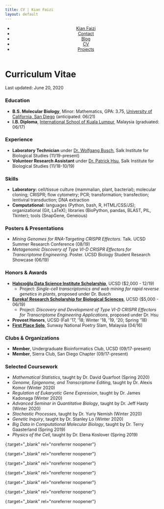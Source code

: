```yaml
---
title: CV | Kian Faizi
layout: default
---
```

<header>
    <nav>
        <ul>
            <li><a href="/">Kian Faizi</a></li>
            <li><a href="/contact.html">Contact</a></li>
            <li><a href="/blog.html">Blog</a></li>
            <li><a href="/cv.html" class="active">CV</a></li>
            <li><a href="/projects.html">Projects</a></li>
        </ul>
    </nav>
</header>

# Curriculum Vitae
<p id="cv-metadata">Last updated: June 20, 2020</p>

### Education
- **B.S. Molecular Biology**, Minor: Mathematics, GPA: 3.75, [University of California, San Diego] (anticipated: 06/21)
- **I.B. Diploma**, [International School of Kuala Lumpur], Malaysia (graduated: 06/17)

### Experience
- **Laboratory Technician** under [Dr. Wolfgang Busch], Salk Institute for Biological Studies (11/19-present)
- **Volunteer Research Assistant** under [Dr. Patrick Hsu], Salk Institute for Biological Studies (11/18-10/19)

### Skills
- **Laboratory:** cell/tissue culture (mammalian, plant, bacterial); molecular cloning; CRISPR; flow cytometry; PCR; transformation; transfection; lentiviral transduction; DNA extraction
- **Computational:** languages (Python, bash, R, HTML/CSS/JS); organizational (Git, LaTeX); libraries (BioPython, pandas, BLAST, PIL, Tkinter); tools (SnapGene, Geneious)

### Posters & Presentations
- _Mining Genomes for RNA-Targeting CRISPR Effectors_. Talk. UCSD Summer Research Conference (08/19)
- _Metagenomic Discovery of Type VI-D CRISPR Effectors for Transcriptome Engineering_. Poster. UCSD Biology Student Research Showcase (06/19)

### Honors & Awards
- **[Halıcıoğlu Data Science Institute Scholarship]**, UCSD ($2,000 - 12/19)
    + Project: _Single-cell transcriptomics and web mining for rapid reverse genetics in plants_, proposed under Dr. Busch
- **[Eureka! Research Scholarship for Biological Sciences]**, UCSD ($5,000 - 06/19)
    + Project: _Discovery and Development of Type VI-D CRISPR Effectors for Transcriptome Engineering Applications_, proposed under Dr. Hsu
- **Provost Honors**, UCSD (Fall '17, '18; Winter '18, '19, '20; Spring '18)
- **[First Place Solo]**, Sunway National Poetry Slam, Malaysia (04/16)

### Clubs & Organizations
- **Member**, Undergraduate Bioinformatics Club, UCSD (09/17-present)
- **Member**, Sierra Club, San Diego Chapter (09/17-present)

### Selected Coursework
- _Mathematical Statistics_, taught by Dr. David Quarfoot (Spring 2020)
- _Genome, Epigenome, and Transcriptome Editing_, taught by Dr. Alexis Komor (Winter 2020)
- _Regulation of Eukaryotic Gene Expression_, taught by Dr. James Kadonaga (Winter 2020)
- _Advanced Seminar in Quantitative Biology_, taught by Dr. Jeff Hasty (Winter 2020)
- _Stochastic Processes_, taught by Dr. Yuriy Nemish (Winter 2020)
- _Genetic Inquiry_, taught by Dr. Stanley Lo (Winter 2020)
- _Big Data in Computational Molecular Biology_, taught by Dr. Terry Gaasterland (Spring 2019)
- _Physics of the Cell_, taught by Dr. Elena Koslover (Spring 2019)

[University of California, San Diego]: https://www.ucsd.edu/ "UCSD homepage"
{:target="_blank" rel="noreferrer noopener"}

[International School of Kuala Lumpur]: https://www.iskl.edu.my/ "ISKL homepage"
{:target="_blank" rel="noreferrer noopener"}

[Dr. Wolfgang Busch]: https://busch.salk.edu/ "Busch Lab homepage"
{:target="_blank" rel="noreferrer noopener"}

[Dr. Patrick Hsu]: http://patrickhsulab.org/ "Hsu Lab homepage"
{:target="_blank" rel="noreferrer noopener"}

[Halıcıoğlu Data Science Institute Scholarship]: https://hdsi.ucsd.edu/hdsi-awards-27-scholarships-to-undergraduate-researchers/ "HDSI 2019 awardees"
{:target="_blank" rel="noreferrer noopener"}

[Eureka! Research Scholarship for Biological Sciences]: https://biology.ucsd.edu/giving/eureka/index.html/ "Eureka 2019 awardees"
{:target="_blank" rel="noreferrer noopener"}

[First Place Solo]: https://www.youtube.com/watch?v=s_ZLPm9Qhoc "Waking Up to the Newspaper"
{:target="_blank" rel="noreferrer noopener"}

